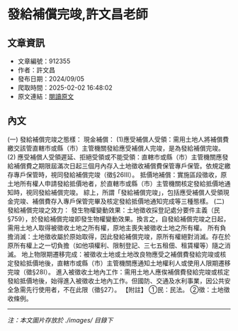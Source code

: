 # 發給補償完竣,許文昌老師

## 文章資訊
- 文章編號：912355
- 作者：許文昌
- 發布日期：2024/09/05
- 爬取時間：2025-02-02 16:48:02
- 原文連結：[閱讀原文](https://real-estate.get.com.tw/Columns/detail.aspx?no=912355)

## 內文
(一)	發給補償完竣之態樣：
現金補償：
(1)應受補償人受領：需用土地人將補償費繳交該管直轄市或縣（市）主管機關發給應受補償人完竣，是為發給補償完竣。
(2)	應受補償人受領遲延、拒絕受領或不能受領：直轄市或縣（市）主管機關應發給補償費之期限屆滿次日起三個月內存入土地徵收補償費保管專戶保管。依規定繳存專戶保管時，視同發給補償完竣（徵§26III）。
抵價地補償：實施區段徵收，原土地所有權人申請發給抵價地者，於直轄市或縣（市）主管機關核定發給抵價地通知時，視同發給補償完竣。
綜上，所謂「發給補償完竣」，包括應受補償人受領現金完竣、補償費存入專戶保管完畢及核定發給抵價地通知完成等三種態樣。
(二)發給補償完竣之效力：
發生物權變動效果：土地徵收採登記處分要件主義（民§759），於發給補償完竣即發生物權變動效果。換言之，自發給補償完竣之日起，需用土地人取得被徵收土地之所有權，原地主喪失被徵收土地之所有權。
所有負擔消滅：土地徵收屬於原始取得，因此發給補償完竣，原所有權絕對消滅。存在於原所有權上之一切負擔（如他項權利、限制登記、三七五租佃、租賃權等）隨之消滅。
地上物限期遷移完成：被徵收土地或土地改良物應受之補償費發給完竣或核定發給抵價地後，直轄市或縣（市）主管機關應通知土地權利人或使用人限期遷移完竣（徵§28I）。
進入被徵收土地內工作：需用土地人應俟補償費發給完竣或核定發給抵價地後，始得進入被徵收土地內工作。但國防、交通及水利事業，因公共安全急需先行使用者，不在此限（徵§27）。
【附註】
①民：民法。
②徵：土地徵收條例。

---
*注：本文圖片存放於 ./images/ 目錄下*
